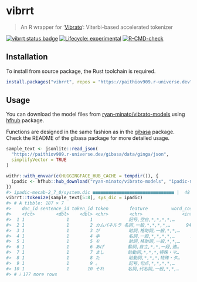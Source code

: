 
<!-- README.md is generated from README.Rmd. Please edit that file -->

# vibrrt

> An R wrapper for ‘[Vibrato](https://github.com/daac-tools/vibrato)’:
> Viterbi-based accelerated tokenizer

<!-- badges: start -->

[![vibrrt status
badge](https://paithiov909.r-universe.dev/badges/vibrrt)](https://paithiov909.r-universe.dev)
[![Lifecycle:
experimental](https://img.shields.io/badge/lifecycle-experimental-orange.svg)](https://lifecycle.r-lib.org/articles/stages.html#experimental)
[![R-CMD-check](https://github.com/paithiov909/vibrrt/actions/workflows/R-CMD-check.yaml/badge.svg)](https://github.com/paithiov909/vibrrt/actions/workflows/R-CMD-check.yaml)
<!-- badges: end -->

## Installation

To install from source package, the Rust toolchain is required.

``` r
install.packages("vibrrt", repos = "https://paithiov909.r-universe.dev")
```

## Usage

You can download the model files from
[ryan-minato/vibrato-models](https://huggingface.co/ryan-minato/vibrato-models)
using [hfhub](https://github.com/mlverse/hfhub) package.

Functions are designed in the same fashion as in the
[gibasa](https://github.com/paithiov909/gibasa) package. Check the
README of the gibasa package for more detailed usage.

``` r
sample_text <- jsonlite::read_json(
  "https://paithiov909.r-universe.dev/gibasa/data/ginga/json",
  simplifyVector = TRUE
)

withr::with_envvar(c(HUGGINGFACE_HUB_CACHE = tempdir()), {
  ipadic <- hfhub::hub_download("ryan-minato/vibrato-models", "ipadic-mecab-2_7_0/system.dic")
})
#> ipadic-mecab-2_7_0/system.dic ■■■■■■■■■■■■■■■■■■■■■■■■■■■■■■■ |  48 MB/ 48 MB E…
vibrrt::tokenize(sample_text[5:8], sys_dic = ipadic)
#> # A tibble: 187 × 7
#>    doc_id sentence_id token_id token        feature         word_cost total_cost
#>    <fct>        <dbl>    <dbl> <chr>        <chr>               <int>      <int>
#>  1 1                1        1 　           記号,空白,*,*,*,*,…      1287        993
#>  2 1                1        2 カムパネルラ 名詞,一般,*,*,*,*,…      9461      10379
#>  3 1                1        3 が           助詞,格助詞,一般,*,*,…      3866       9524
#>  4 1                1        4 手           名詞,一般,*,*,*,*,…      5631      14331
#>  5 1                1        5 を           助詞,格助詞,一般,*,*,…      4183      13521
#>  6 1                1        6 あげ         動詞,自立,*,*,一段,連…      9908      20097
#>  7 1                1        7 まし         助動詞,*,*,*,特殊・マ…      6320      17966
#>  8 1                1        8 た           助動詞,*,*,*,特殊・タ…      5500      17369
#>  9 1                1        9 。           記号,句点,*,*,*,*,…       215      13935
#> 10 1                1       10 それ         名詞,代名詞,一般,*,*,…      4818      18710
#> # ℹ 177 more rows
```
